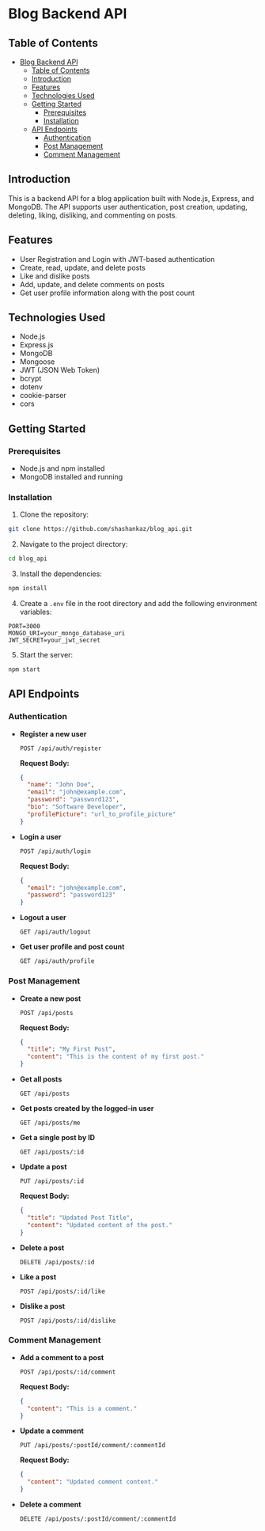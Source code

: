 # Blog Backend API

## Table of Contents

- [Blog Backend API](#blog-backend-api)
  - [Table of Contents](#table-of-contents)
  - [Introduction](#introduction)
  - [Features](#features)
  - [Technologies Used](#technologies-used)
  - [Getting Started](#getting-started)
    - [Prerequisites](#prerequisites)
    - [Installation](#installation)
  - [API Endpoints](#api-endpoints)
    - [Authentication](#authentication)
    - [Post Management](#post-management)
    - [Comment Management](#comment-management)

## Introduction

This is a backend API for a blog application built with Node.js, Express, and MongoDB. The API supports user authentication, post creation, updating, deleting, liking, disliking, and commenting on posts.

## Features

- User Registration and Login with JWT-based authentication
- Create, read, update, and delete posts
- Like and dislike posts
- Add, update, and delete comments on posts
- Get user profile information along with the post count

## Technologies Used

- Node.js
- Express.js
- MongoDB
- Mongoose
- JWT (JSON Web Token)
- bcrypt
- dotenv
- cookie-parser
- cors

## Getting Started

### Prerequisites

- Node.js and npm installed
- MongoDB installed and running

### Installation

1. Clone the repository:

```bash
git clone https://github.com/shashankaz/blog_api.git
```

2. Navigate to the project directory:

```bash
cd blog_api
```

3. Install the dependencies:

```bash
npm install
```

4. Create a `.env` file in the root directory and add the following environment variables:

```env
PORT=3000
MONGO_URI=your_mongo_database_uri
JWT_SECRET=your_jwt_secret
```

5. Start the server:

```bash
npm start
```

## API Endpoints

### Authentication

- **Register a new user**

  ```
  POST /api/auth/register
  ```

  **Request Body:**

  ```json
  {
    "name": "John Doe",
    "email": "john@example.com",
    "password": "password123",
    "bio": "Software Developer",
    "profilePicture": "url_to_profile_picture"
  }
  ```

- **Login a user**

  ```
  POST /api/auth/login
  ```

  **Request Body:**

  ```json
  {
    "email": "john@example.com",
    "password": "password123"
  }
  ```

- **Logout a user**

  ```
  GET /api/auth/logout
  ```

- **Get user profile and post count**

  ```
  GET /api/auth/profile
  ```

### Post Management

- **Create a new post**

  ```
  POST /api/posts
  ```

  **Request Body:**

  ```json
  {
    "title": "My First Post",
    "content": "This is the content of my first post."
  }
  ```

- **Get all posts**

  ```
  GET /api/posts
  ```

- **Get posts created by the logged-in user**

  ```
  GET /api/posts/me
  ```

- **Get a single post by ID**

  ```
  GET /api/posts/:id
  ```

- **Update a post**

  ```
  PUT /api/posts/:id
  ```

  **Request Body:**

  ```json
  {
    "title": "Updated Post Title",
    "content": "Updated content of the post."
  }
  ```

- **Delete a post**

  ```
  DELETE /api/posts/:id
  ```

- **Like a post**

  ```
  POST /api/posts/:id/like
  ```

- **Dislike a post**

  ```
  POST /api/posts/:id/dislike
  ```

### Comment Management

- **Add a comment to a post**

  ```
  POST /api/posts/:id/comment
  ```

  **Request Body:**

  ```json
  {
    "content": "This is a comment."
  }
  ```

- **Update a comment**

  ```
  PUT /api/posts/:postId/comment/:commentId
  ```

  **Request Body:**

  ```json
  {
    "content": "Updated comment content."
  }
  ```

- **Delete a comment**

  ```
  DELETE /api/posts/:postId/comment/:commentId
  ```

